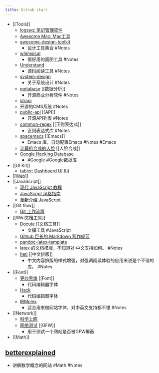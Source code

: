 ```yaml
---
title: Github start
---
```


- [[Tools]]
	- [logseq: 笔记管理软件](https://github.com/logseq/logseq.git)
	- [Awesome Mac: Mac工具](https://github.com/SuJunming/mac-awesomeTools)
	- [awesome-design-toolkit](https://github.com/gztchan/awesome-design#toolkit)
		- 设计工具集合 #Notes
	- [whimsical](https://whimsical.com/examples-D9W9sUcDdboucuZqt87jVK)
		- 很好用的画图工具 #Notes
	- [Understand](https://www.scitools.com/category/release/)
		- 源码阅读工具 #Notes
	- [system-design](https://github.com/donnemartin/system-design-primer/blob/master/README-zh-Hans.md#%E7%B3%BB%E7%BB%9F%E8%AE%BE%E8%AE%A1%E4%B8%BB%E9%A2%98%E7%9A%84%E7%B4%A2%E5%BC%95)
		- 关于系统设计 #Notes
	- [metabase](https://github.com/metabase/metabase) [[数据分析]]
		- 开源商业分析软件 #Notes
	- [strapi](https://github.com/strapi/strapi)
	- 开源的CMS系统 #Notes
	- [public-api](https://github.com/public-apis/public-apis) [[API]]
		- 开源API列表 #Notes
	- [common-regex](https://github.com/cdoco/common-regex) [[正则表达式]]
		- 正则表达式库 #Notes
	- [spacemacs](https://github.com/syl20bnr/spacemacs) [[Emacs]]
		- Emacs 库，自动配置Emacs  #Notes  #Emacs
	- [计算机合成的人脸](https://thispersondoesnotexist.com/) [[人脸合成]]
	- [Google Hacking Database](https://www.exploit-db.com/google-hacking-database)
		- #Google #Google数据库
- [[UI Kit]]
	- [tabler: Dashboard UI Kit](https://github.com/tabler/tabler)
- [[Web]]
- [[JavaScript]]
	- [现代 JavaScript 教程](https://zh.javascript.info/)
	- [JavaScript 风格指南](https://github.com/alivebao/clean-code-js)
	- [重新介绍 JavaScript](https://developer.mozilla.org/zh-CN/docs/Web/JavaScript/A_re-introduction_to_JavaScript)
- [[Git flow]]
	- [Git 工作流程](https://www.ruanyifeng.com/blog/2015/12/git-workflow.html)
- [[Wiki文档工具]]
	- [Docute](https://docute.org/zh/) [[文档工具]]
		- 文檔工具 #JavaScript
	- [Github 巨长的 Markdown 写作规范](https://github.github.com/gfm/#introduction)
	- [pandoc-latex-template](https://github.com/Wandmalfarbe/pandoc-latex-template)
	- latex 的文档模版，不知道对·中文支持如何。 #Notes
	- [heti](https://github.com/sivan/heti) [[中文排版]]
		- 中文内容排版的样式增强，对强调阅读体验的应用来说是个不错的库。 #Notes
- [[Font]]
	- [更纱黑体](https://github.com/be5invis/Sarasa-Gothic) [[Font]]
		- 代码编辑器字体
	- [Hack](https://github.com/source-foundry/Hack)
		- 代码编辑器字体
	- [IBMplex](https://github.com/IBM/plex)
		- 适合用来做网站字体，对中英文支持都不错 #Notes
- [[Network]]
	- [科学上网](https://github.com/haoel/haoel.github.io)
	- [网络测试](https://www.comparitech.com/privacy-security-tools/blockedinchina/) [[GFW]]
		- 用于测试一个网站是否被GFW屏蔽
- [[Math]]
## [betterexplained](https://betterexplained.com/)
- 讲解数学概念的网站 #Math #Notes